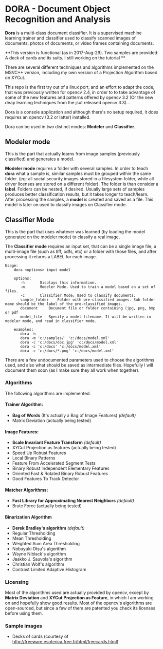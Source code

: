 # DORA - Document Object Recognition and Analysis


**Dora** is a multi-class document classifier. It is a supervised machine learning trainer and classifier used to classify scanned images of documents, photos of documents, or video frames containing documents. 

**This version is functional (as in 2017-Aug-29). Two samples are provided:  A deck of cards and its suits. I still working on the tutorial **

There are several different techniques and algorithms implemented on the MSVC++ version, including my own version of a Projection Algorithm based on XYCut. 

This repo is the first try out of a linux port, and an effort to adapt the code, that was previously written for opencv 2.4, in order to  to take advantage of some of the new features and patterns offered by opencv 3.2 (Or the new deap learning techniques from the jsut released opencv 3.3)...

Dora is a console application and although there's no setup required, it does requires an opencv (3.2 or latter) installed.
   
Dora can be used in two distinct modes: **Modeler** and **Classifier**. 

## Modeler mode
 This is the part that actually learns from image samples (previously classified) and generates a model.

 **Modeler mode** requires a folder with several samples. In order to teach **dora** what a sample is, similar samples must be grouped within the same folder. (eg: all social security images stored in a filesystem folder, while all driver licenses are stored on a different folder). The folder is than consider a **label**. Folders can be nested, if desired. Usually large sets of samples produces better classification results, but it takes longer to teach/learn. After processing the samples, a  **model** is created and saved as a file. This model is later on used to classify images on Classifier mode.


## Classifier Mode
 This is the part that uses whatever was learned (by loading the model generated on the modeler mode) to classify a real image.

 The **Classifier mode** requires an input set, that can be a single image file, a multi-image file (such as tiff, pdfs, etc) or a folder with those files, and after processing it returns a LABEL for each image.   
    
    
    
```
Usage:
    dora <options> input model
 
    options:
       -h      	Displays this information.
       -m      	Modeler Mode. Used to train a model based on a set of files.
       -c      	Classifier Mode; Used to classify documents.
       sample_folder	Folder with pre-classified images. Sub-folder name should be the label of the pre-classified images.
       document 	Document file or folder containing (jpg, png, bmp or pdf
       model_file  	Specify a model filename. It will be written in modeler mode, and read in classifier mode.
 
    examples:
       dora -h
       dora -m 'c:/samples/' 'c:/docs/model.xml'
       dora -c 'c:/docs/doc.jpg' 'c:/docs/model.xml'
       dora -c 'c:/docs' 'c:/docs/model.xml'
       dora -c 'c:/docs/*.png' 'c:/docs/model.xml'
```       

There are a few undocumented parameters used to choose the algorithms used, and also what should be saved as intermediate files. Hopefully I will document them soon  (as I make sure they all work when together).




### Algorithms
The following algorithms are implemented:

#### Trainer Algorithm: 
- **Bag of Words** (It's actually a Bag of Image Features) *(default)*
- Matrix Deviation (actually being tested)
     
#### Image Features: 
- **Scale Invariant Feature Transform** *(default)*
- XYCut Projection as features (actually being tested) 
- Speed Up Robust Features 
- Local Binary Patterns 
- Feature From Accelerated Segment Tests 
- Binary Robust Independent Elementary Features 
- Oriented Fast & Rotated Binary Robust Features 
- Good Features To Track Detector 
   
#### Matcher Algorithms:
- **Fast Library for Approximating Nearest Neighbors** *(default)*
- Brute Force (actually being tested)
   
#### Binarization Algorithm 
- **Derek Bradley's algorithm** *(default)*
- Regular Thresholding
- Mean Thresholding
- Weighted Sum Area Thresholding
- Nobuyuki Otsu's algorithm
- Wayne Niblack's algorithm
- Jaakko J. Sauvola's algorithm
- Christian Wolf's algorithm
- Contrast Limited Adaptive Histogram



### Licensing

Most of the algorithms used are actually provided by opencv, except by **Matrix Deviation** and **XYCut Projection as Feature**, in which I am working on and hopefully show good results. Most of the opencv's algorithms are open-sourced, but since a few of them are patented you check its licenses before using them.



### Sample images
- Decks of cards (courtesy of http://freeware.esoterica.free.fr/html/freecards.html)

